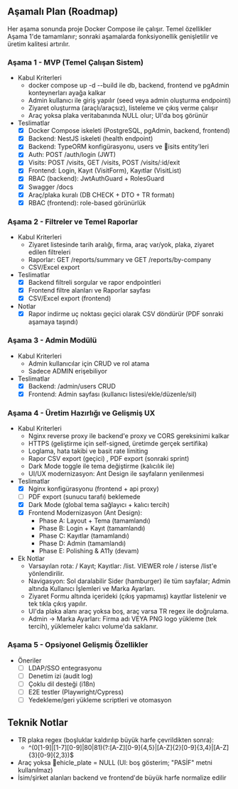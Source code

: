 ﻿## Aşamalı Plan (Roadmap)

Her aşama sonunda proje Docker Compose ile çalışır. Temel özellikler Aşama 1'de tamamlanır; sonraki aşamalarda fonksiyonellik genişletilir ve üretim kalitesi artırılır.

### Aşama 1 - MVP (Temel Çalışan Sistem)
- Kabul Kriterleri
  - docker compose up -d --build ile db, backend, frontend ve pgAdmin konteynerları ayağa kalkar
  - Admin kullanıcı ile giriş yapılır (seed veya admin oluşturma endpointi)
  - Ziyaret oluşturma (araçlı/araçsız), listeleme ve çıkış verme çalışır
  - Araç yoksa plaka veritabanında NULL olur; UI'da boş görünür
- Teslimatlar
  - [x] Docker Compose iskeleti (PostgreSQL, pgAdmin, backend, frontend)
  - [x] Backend: NestJS iskeleti (health endpoint)
  - [x] Backend: TypeORM konfigürasyonu, users ve isits entity'leri
  - [x] Auth: POST /auth/login (JWT)
  - [x] Visits: POST /visits, GET /visits, POST /visits/:id/exit
  - [x] Frontend: Login, Kayıt (VisitForm), Kayıtlar (VisitList)
  - [x] RBAC (backend): JwtAuthGuard + RolesGuard
  - [x] Swagger /docs
  - [x] Araç/plaka kuralı (DB CHECK + DTO + TR formatı)
  - [x] RBAC (frontend): role-based görünürlük

### Aşama 2 - Filtreler ve Temel Raporlar
- Kabul Kriterleri
  - Ziyaret listesinde tarih aralığı, firma, araç var/yok, plaka, ziyaret edilen filtreleri 
  - Raporlar: GET /reports/summary ve GET /reports/by-company 
  - CSV/Excel export 
- Teslimatlar
  - [x] Backend filtreli sorgular ve rapor endpointleri
  - [x] Frontend filtre alanları ve Raporlar sayfası
  - [x] CSV/Excel export (frontend)
- Notlar
  - [x] Rapor indirme uç noktası geçici olarak CSV döndürür (PDF sonraki aşamaya taşındı)

### Aşama 3 - Admin Modülü
- Kabul Kriterleri
  - Admin kullanıcılar için CRUD ve rol atama 
  - Sadece ADMIN erişebiliyor 
- Teslimatlar
  - [x] Backend: /admin/users CRUD
  - [x] Frontend: Admin sayfası (kullanıcı listesi/ekle/düzenle/sil)

### Aşama 4 - Üretim Hazırlığı ve Gelişmiş UX
- Kabul Kriterleri
  - Nginx reverse proxy ile backend'e proxy ve CORS gereksinimi kalkar
  - HTTPS (geliştirme için self-signed, üretimde gerçek sertifika)
  - Loglama, hata takibi ve basit rate limiting
  - Rapor CSV export (geçici) , PDF export (sonraki sprint)
  - Dark Mode toggle ile tema değiştirme  (kalıcılık ile)
  - UI/UX modernizasyon: Ant Design ile sayfaların yenilenmesi 
- Teslimatlar
  - [x] Nginx konfigürasyonu (frontend + api proxy)
  - [ ] PDF export (sunucu tarafı)  beklemede
  - [x] Dark Mode (global tema sağlayıcı + kalıcı tercih)
  - [x] Frontend Modernizasyon (Ant Design):
    - Phase A: Layout + Tema (tamamlandı)
    - Phase B: Login + Kayıt (tamamlandı)
    - Phase C: Kayıtlar (tamamlandı)
    - Phase D: Admin (tamamlandı)
    - Phase E: Polishing & A11y (devam)
- Ek Notlar
  - Varsayılan rota: /  Kayıt; Kayıtlar: /list. VIEWER role / isterse /list'e yönlendirilir.
  - Navigasyon: Sol daralabilir Sider (hamburger) ile tüm sayfalar; Admin altında Kullanıcı İşlemleri ve Marka Ayarları.
  - Ziyaret Formu altında içerideki (çıkış yapmamış) kayıtlar listelenir ve tek tıkla çıkış yapılır.
  - UI'da plaka alanı araç yoksa boş, araç varsa TR regex ile doğrulama.
  - Admin → Marka Ayarları: Firma adı VEYA PNG logo yükleme (tek tercih), yüklemeler kalıcı volume'da saklanır.

### Aşama 5 - Opsiyonel Gelişmiş Özellikler
- Öneriler
  - [ ] LDAP/SSO entegrasyonu
  - [ ] Denetim izi (audit log)
  - [ ] Çoklu dil desteği (i18n)
  - [ ] E2E testler (Playwright/Cypress)
  - [ ] Yedekleme/geri yükleme scriptleri ve otomasyon

## Teknik Notlar
- TR plaka regex (boşluklar kaldırılıp büyük harfe çevrildikten sonra):
  - ^(0[1-9]|[1-7][0-9]|80|81)(?:[A-Z][0-9]{4,5}|[A-Z]{2}[0-9]{3,4}|[A-Z]{3}[0-9]{2,3})$
- Araç yoksa ehicle_plate = NULL (UI: boş gösterim; "PASİF" metni kullanılmaz)
- İsim/şirket alanları backend ve frontend'de büyük harfe normalize edilir
